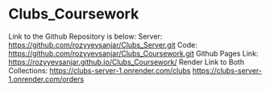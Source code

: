 # Clubs_Coursework
Link to the Github Repository is below:
Server: https://github.com/rozyyevsanjar/Clubs_Server.git
Code: https://github.com/rozyyevsanjar/Clubs_Coursework.git
Github Pages Link: https://rozyyevsanjar.github.io/Clubs_Coursework/
Render Link to Both Collections: https://clubs-server-1.onrender.com/clubs
https://clubs-server-1.onrender.com/orders




